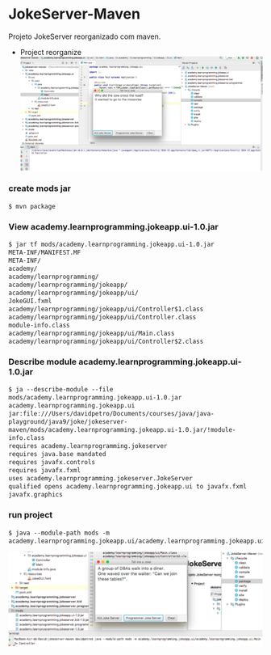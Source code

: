# JokeServer-Maven

Projeto JokeServer reorganizado com maven.

- Project reorganize
![](image.png)

### create mods jar

```
$ mvn package
```

### View academy.learnprogramming.jokeapp.ui-1.0.jar

```
$ jar tf mods/academy.learnprogramming.jokeapp.ui-1.0.jar
META-INF/MANIFEST.MF
META-INF/
academy/
academy/learnprogramming/
academy/learnprogramming/jokeapp/
academy/learnprogramming/jokeapp/ui/
JokeGUI.fxml
academy/learnprogramming/jokeapp/ui/Controller$1.class
academy/learnprogramming/jokeapp/ui/Controller.class
module-info.class
academy/learnprogramming/jokeapp/ui/Main.class
academy/learnprogramming/jokeapp/ui/Controller$2.class

```

### Describe module academy.learnprogramming.jokeapp.ui-1.0.jar

```
$ ja --describe-module --file mods/academy.learnprogramming.jokeapp.ui-1.0.jar
academy.learnprogramming.jokeapp.ui jar:file:///Users/davidpetro/Documents/courses/java/java-playground/java9/joke/jokeserver-maven/mods/academy.learnprogramming.jokeapp.ui-1.0.jar/!module-info.class
requires academy.learnprogramming.jokeserver
requires java.base mandated
requires javafx.controls
requires javafx.fxml
uses academy.learnprogramming.jokeserver.JokeServer
qualified opens academy.learnprogramming.jokeapp.ui to javafx.fxml javafx.graphics

```

### run project
```
$ java --module-path mods -m academy.learnprogramming.jokeapp.ui/academy.learnprogramming.jokeapp.ui.Main
```
![](image2.png)